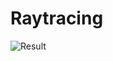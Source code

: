 # Raytracing
![Result](https://user-images.githubusercontent.com/73020056/147886466-6dcb5387-e216-4479-abdb-233073971cec.png)
